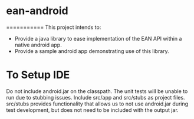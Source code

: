ean-android
===========
===========
This project intends to:
- Provide a java library to ease implementation of the EAN API within a native android app.
- Provide a sample android app demonstrating use of this library.

To Setup IDE
============
Do not include android.jar on the classpath. The unit tests will be unable to run due to stubbing issues.
Include src/app and src/stubs as project files. 
src/stubs provides functionality that allows us to not use android.jar during test development, but does not need to be included with the output jar.
